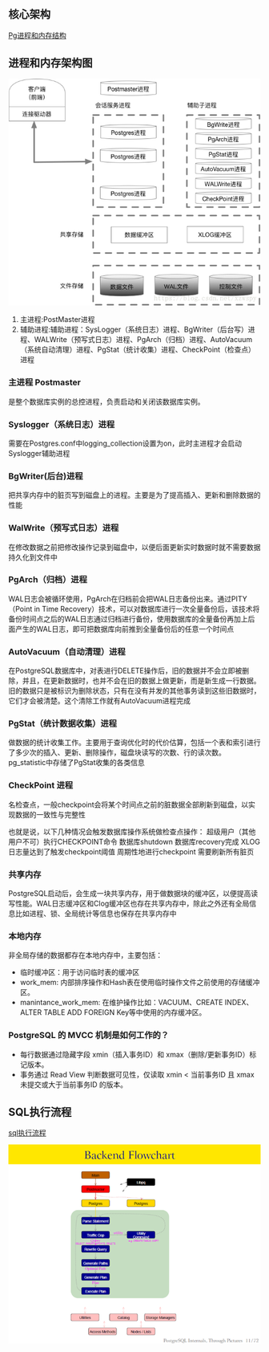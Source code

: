 ## 核心架构

[Pg进程和内存结构](https://www.cnblogs.com/ilifeilong/p/6995260.html)

## 进程和内存架构图

![架构](./.images/jg.jpeg)

1. 主进程:PostMaster进程
2. 辅助进程:辅助进程：SysLogger（系统日志）进程、BgWriter（后台写）进程、WALWrite（预写式日志）进程、PgArch（归档）进程、AutoVacuum（系统自动清理）进程、PgStat（统计收集）进程、CheckPoint（检查点）进程

### 主进程 Postmaster
是整个数据库实例的总控进程，负责启动和关闭该数据库实例。

### Syslogger（系统日志）进程
需要在Postgres.conf中logging_collection设置为on，此时主进程才会启动Syslogger辅助进程

### BgWriter(后台)进程
把共享内存中的脏页写到磁盘上的进程。主要是为了提高插入、更新和删除数据的性能

### WalWrite（预写式日志）进程
在修改数据之前把修改操作记录到磁盘中，以便后面更新实时数据时就不需要数据持久化到文件中

### PgArch（归档）进程
WAL日志会被循环使用，PgArch在归档前会把WAL日志备份出来。通过PITY（Point in Time Recovery）技术，可以对数据库进行一次全量备份后，该技术将备份时间点之后的WAL日志通过归档进行备份，使用数据库的全量备份再加上后面产生的WAL日志，即可把数据库向前推到全量备份后的任意一个时间点

### AutoVacuum（自动清理）进程
在PostgreSQL数据库中，对表进行DELETE操作后，旧的数据并不会立即被删除，并且，在更新数据时，也并不会在旧的数据上做更新，而是新生成一行数据。旧的数据只是被标识为删除状态，只有在没有并发的其他事务读到这些旧数据时，它们才会被清楚。这个清除工作就有AutoVacuum进程完成

### PgStat（统计数据收集）进程
做数据的统计收集工作。主要用于查询优化时的代价估算，包括一个表和索引进行了多少次的插入、更新、删除操作，磁盘块读写的次数、行的读次数。pg_statistic中存储了PgStat收集的各类信息

### CheckPoint 进程
名检查点，一般checkpoint会将某个时间点之前的脏数据全部刷新到磁盘，以实现数据的一致性与完整性

也就是说，以下几种情况会触发数据库操作系统做检查点操作：
超级用户（其他用户不可）执行CHECKPOINT命令
数据库shutdown
数据库recovery完成
XLOG日志量达到了触发checkpoint阈值
周期性地进行checkpoint
需要刷新所有脏页

### 共享内存
PostgreSQL启动后，会生成一块共享内存，用于做数据块的缓冲区，以便提高读写性能。WAL日志缓冲区和Clog缓冲区也存在共享内存中，除此之外还有全局信息比如进程、锁、全局统计等信息也保存在共享内存中

### 本地内存
非全局存储的数据都存在本地内存中，主要包括：
- 临时缓冲区：用于访问临时表的缓冲区
- work_mem: 内部排序操作和Hash表在使用临时操作文件之前使用的存储缓冲区。
- manintance_work_mem: 在维护操作比如：VACUUM、CREATE INDEX、ALTER TABLE ADD FOREIGN Key等中使用的内存缓冲区。

### PostgreSQL 的 MVCC 机制是如何工作的？
- 每行数据通过隐藏字段 xmin（插入事务ID）和 xmax（删除/更新事务ID）标记版本。
- 事务通过 ​Read View​ 判断数据可见性，仅读取 xmin < 当前事务ID 且 xmax 未提交或大于当前事务ID 的版本。


## SQL执行流程

[sql执行流程](http://blog.itpub.net/29898569/viewspace-1847987/)

![postgresSQL流程](./.images/postgresSQL流程.png)

